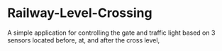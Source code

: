 # Railway-Level-Crossing
A simple application for controlling the gate and traffic light based on 3 sensors located before, at, and after the cross level,
